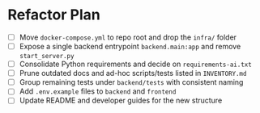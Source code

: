 # Refactor Plan

- [ ] Move `docker-compose.yml` to repo root and drop the `infra/` folder
- [ ] Expose a single backend entrypoint `backend.main:app` and remove `start_server.py`
- [ ] Consolidate Python requirements and decide on `requirements-ai.txt`
- [ ] Prune outdated docs and ad-hoc scripts/tests listed in `INVENTORY.md`
- [ ] Group remaining tests under `backend/tests` with consistent naming
- [ ] Add `.env.example` files to `backend` and `frontend`
- [ ] Update README and developer guides for the new structure
